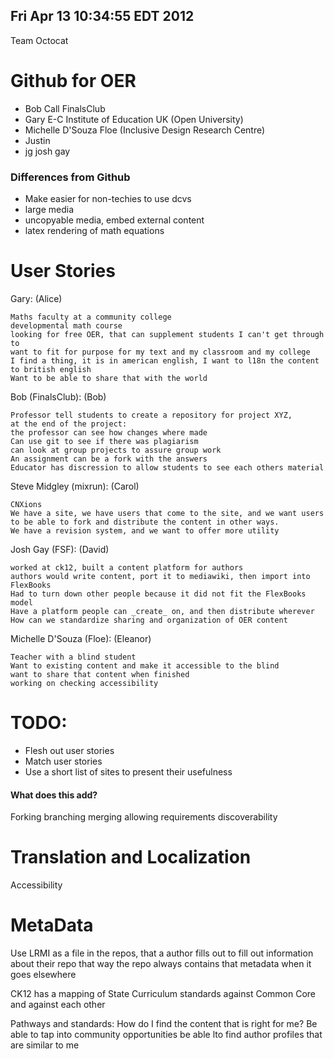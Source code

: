 Fri Apr 13 10:34:55 EDT 2012
----------------------------
Team Octocat

Github for OER
==============

 + Bob Call        FinalsClub
 + Gary E-C        Institute of Education UK (Open University)
 + Michelle D'Souza Floe (Inclusive Design Research Centre)
 + Justin
 + jg      josh gay



### Differences from Github
 * Make easier for non-techies to use dcvs
 * large media
 * uncopyable media, embed external content
 * latex rendering of math equations

User Stories
============

Gary: (Alice)

    Maths faculty at a community college
    developmental math course
    looking for free OER, that can supplement students I can't get through to
    want to fit for purpose for my text and my classroom and my college
    I find a thing, it is in american english, I want to l18n the content to british english
    Want to be able to share that with the world

Bob (FinalsClub): (Bob)

    Professor tell students to create a repository for project XYZ, 
    at the end of the project:
    the professor can see how changes where made
    Can use git to see if there was plagiarism
    can look at group projects to assure group work
    An assignment can be a fork with the answers
    Educator has discression to allow students to see each others material

Steve Midgley (mixrun): (Carol)

    CNXions
    We have a site, we have users that come to the site, and we want users to be able to fork and distribute the content in other ways.
    We have a revision system, and we want to offer more utility

Josh Gay (FSF): (David)

    worked at ck12, built a content platform for authors
    authors would write content, port it to mediawiki, then import into FlexBooks
    Had to turn down other people because it did not fit the FlexBooks model
    Have a platform people can _create_ on, and then distribute wherever
    How can we standardize sharing and organization of OER content

Michelle D'Souza (Floe): (Eleanor)

    Teacher with a blind student
    Want to existing content and make it accessible to the blind
    want to share that content when finished
    working on checking accessibility


TODO:
=====

 + Flesh out user stories
 + Match user stories
 + Use a short list of sites to present their usefulness



#### What does this add?
Forking
branching
merging
allowing requirements
discoverability

Translation and Localization
============================
Accessibility

MetaData
========
Use LRMI as a file in the repos, that a author fills out to fill out information about their repo
    that way the repo always contains that metadata when it goes elsewhere

CK12 has a mapping of State Curriculum standards against Common Core and against each other

Pathways and standards: How do I find the content that is right for me?
    Be able to tap into community opportunities
    be able lto find author profiles that are similar to me



